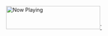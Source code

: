 <a href="https://now-playing-profile.theonlyartz.vercel.app/now-playing?open">
    <img src="https://now-playing-profile.theonlyartz.vercel.app/now-playing" width="256" height="64" alt="Now Playing">`
</a>
